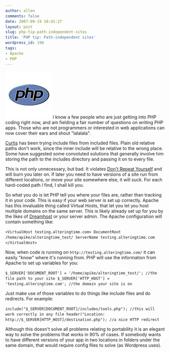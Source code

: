 ```yaml
---
author: allen
comments: false
date: 2007-09-19 10:41:27
layout: post
slug: php-tip-path-independent-sites
title: 'PHP tip: Path-independent sites'
wordpress_id: 190
tags:
- Apache
- PHP
---
```


![The php logo.](/images/wp-uploads/2007/09/php_logo.jpg)I know a few people who are just getting into PHP coding right now, and am fielding a fair number of questions on writing PHP apps. Those who are not programmers or interested in web applications can now cover their ears and shout "lalalala".

[Curtis](http://curtis.lassam.net/) has been trying include files from included files. Plain old relative paths don't work, since the inner include will be relative to the wrong place. Some have suggested some convoluted solutions that generally involve him storing the path to the includes directory and passing it on to every file.

This is not only unnecessary, but bad. It violates [Don't Repeat Yourself](http://c2.com/cgi/wiki?DontRepeatYourself) and will burn you later on. If later you need to have versions of a site run from different locations, or move your site somewhere else, it will suck. For each hard-coded path I find, I shall kill you.

So what you do is let PHP tell you where your files are, rather than tracking it in your code. This is easy if your web server is set up correctly. Apache has this invaluable thing called Virtual Hosts, that let you let you host multiple domains on the same server. This is likely already set up for you by the likes of [Dreamhost](http://www.dreamhost.com/r.cgi?apike) or your server admin. The Apache configuration will contain something like:

`<VirtualHost testing.alteringtime.com>
DocumentRoot /home/apike/alteringtime_test/
ServerName testing.alteringtime.com
</VirtualHost>`

Now, when code is running on `http://testing.alteringtime.com/` it can easily "know" where it's running from. PHP will use the information from Apache to set up variables for you:

`$_SERVER['DOCUMENT_ROOT'] = '/home/apike/alteringtime_test/'; //the file path to your site
$_SERVER['HTTP_HOST'] = 'testing.alteringtime.com'; //the domain your site is on`

Just make use of those variables to do things like include files and do redirects. For example:

`include("$_SERVER[DOCUMENT_ROOT]/includes/tools.php"); //this will work correctly in any file
header("Location: http://$_SERVER[HTTP_HOST]/destination.php"); //a nice HTTP redirect`

Although this doesn't solve all problems relating to portability it is an elegant way to solve the problems that works in 90% of cases. If somebody wants to have different versions of your app in two locations in folders under the same domain, that would require config files to solve (as Wordpress uses).
